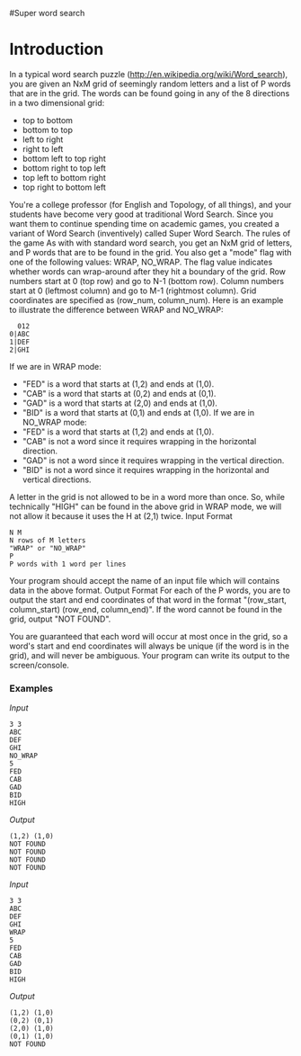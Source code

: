 #Super word search
# Introduction
In a typical word search puzzle (http://en.wikipedia.org/wiki/Word_search), you are given an NxM grid of
seemingly random letters and a list of P words that are in the grid. The words can be found going in any
of the 8 directions in a two dimensional grid:

- top to bottom
- bottom to top
- left to right
- right to left
- bottom left to top right
- bottom right to top left
- top left to bottom right
- top right to bottom left

You're a college professor (for English and Topology, of all things), and your students have become very
good at traditional Word Search. Since you want them to continue spending time on academic games,
you created a variant of Word Search (inventively) called Super Word Search.
The rules of the game
As with with standard word search, you get an NxM grid of letters, and P words that are to be found in
the grid. You also get a "mode" flag with one of the following values: WRAP, NO_WRAP. The flag value
indicates whether words can wrap-around after they hit a boundary of the grid.
Row numbers start at 0 (top row) and go to N-1 (bottom row). Column numbers start at 0 (leftmost
column) and go to M-1 (rightmost column). Grid coordinates are specified as (row_num, column_num).
Here is an example to illustrate the difference between WRAP and NO_WRAP:

	  012
	0|ABC
	1|DEF
	2|GHI

If we are in WRAP mode:
- "FED" is a word that starts at (1,2) and ends at (1,0).
- "CAB" is a word that starts at (0,2) and ends at (0,1).
- "GAD" is a word that starts at (2,0) and ends at (1,0).
- "BID" is a word that starts at (0,1) and ends at (1,0).
If we are in NO_WRAP mode:
- "FED" is a word that starts at (1,2) and ends at (1,0).
- "CAB" is not a word since it requires wrapping in the horizontal direction.
- "GAD" is not a word since it requires wrapping in the vertical direction.
- "BID" is not a word since it requires wrapping in the horizontal and vertical directions.

A letter in the grid is not allowed to be in a word more than once. So, while technically "HIGH" can be
found in the above grid in WRAP mode, we will not allow it because it uses the H at (2,1) twice.
Input Format

	N M
	N rows of M letters
	"WRAP" or "NO_WRAP"
	P
	P words with 1 word per lines

Your program should accept the name of an input file which will contains data in the above format.
Output Format
For each of the P words, you are to output the start and end coordinates of that word in the
format "(row_start, column_start) (row_end, column_end)". If the word cannot be found in the grid,
output "NOT FOUND".

You are guaranteed that each word will occur at most once in the grid, so a word's start and end
coordinates will always be unique (if the word is in the grid), and will never be ambiguous.
Your program can write its output to the screen/console.

### Examples

*Input* 

	3 3
	ABC
	DEF
	GHI
	NO_WRAP
	5
	FED
	CAB
	GAD
	BID
	HIGH

*Output*

	(1,2) (1,0)
	NOT FOUND
	NOT FOUND
	NOT FOUND
	NOT FOUND

*Input*

	3 3
	ABC
	DEF
	GHI
	WRAP
	5
	FED
	CAB
	GAD
	BID
	HIGH

*Output*

	(1,2) (1,0)
	(0,2) (0,1)
	(2,0) (1,0)
	(0,1) (1,0)
	NOT FOUND